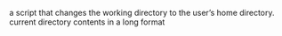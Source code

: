 a script that changes the working directory to the user’s home directory.
current directory contents in a long format
